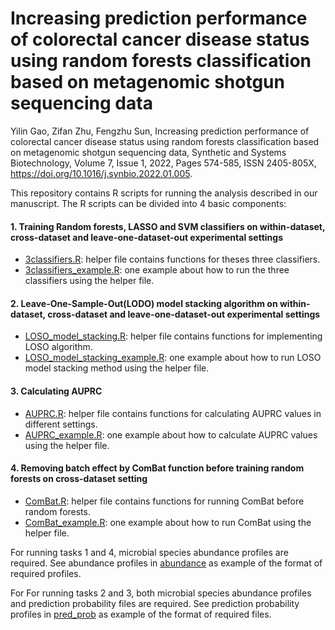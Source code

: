 # Increasing prediction performance of colorectal cancer disease status using random forests classification based on metagenomic shotgun sequencing data

Yilin Gao, Zifan Zhu, Fengzhu Sun, Increasing prediction performance of colorectal cancer disease status using random forests classification based on metagenomic shotgun sequencing data, Synthetic and Systems Biotechnology, Volume 7, Issue 1, 2022, Pages 574-585, ISSN 2405-805X, https://doi.org/10.1016/j.synbio.2022.01.005.

This repository contains R scripts for running the analysis described in our manuscript. 
The R scripts can be divided into 4 basic components:

#### 1. Training Random forests, LASSO and SVM classifiers on within-dataset, cross-dataset and leave-one-dataset-out experimental settings
- [3classifiers.R](https://github.com/lynngao/CRC_analysis/blob/main/3classifiers.R): helper file contains functions for theses three classifiers.
- [3classifiers_example.R](https://github.com/lynngao/CRC_analysis/blob/main/3classifiers_example.R): one example about how to run the three classifiers using the helper file.

#### 2. Leave-One-Sample-Out(LODO) model stacking algorithm on within-dataset, cross-dataset and leave-one-dataset-out experimental settings
- [LOSO_model_stacking.R](https://github.com/lynngao/CRC_analysis/blob/main/LOSO_model_stacking.R): helper file contains functions for implementing LOSO algorithm.
- [LOSO_model_stacking_example.R](https://github.com/lynngao/CRC_analysis/blob/main/LOSO_model_stacking_example.R): one example about how to run LOSO model stacking method using the helper file.

#### 3. Calculating AUPRC
- [AUPRC.R](https://github.com/lynngao/CRC_analysis/blob/main/AUPRC.R): helper file contains functions for calculating AUPRC values in different settings.
- [AUPRC_example.R](https://github.com/lynngao/CRC_analysis/blob/main/AUPRC_example.R): one example about how to calculate AUPRC values using the helper file.

#### 4. Removing batch effect by ComBat function before training random forests on cross-dataset setting
- [ComBat.R](https://github.com/lynngao/CRC_analysis/blob/main/ComBat.R): helper file contains functions for running ComBat before random forests.
- [ComBat_example.R](https://github.com/lynngao/CRC_analysis/blob/main/ComBat_example.R): one example about how to run ComBat using the helper file.

For running tasks 1 and 4, microbial species abundance profiles are required. See abundance profiles in [abundance](https://github.com/lynngao/CRC_analysis/tree/main/abundance) as example of the format of required profiles.

For For running tasks 2 and 3, both microbial species abundance profiles and prediction probability files are required. See prediction probability profiles in [pred_prob](https://github.com/lynngao/CRC_analysis/tree/main/pred_prob) as example of the format of required files.
